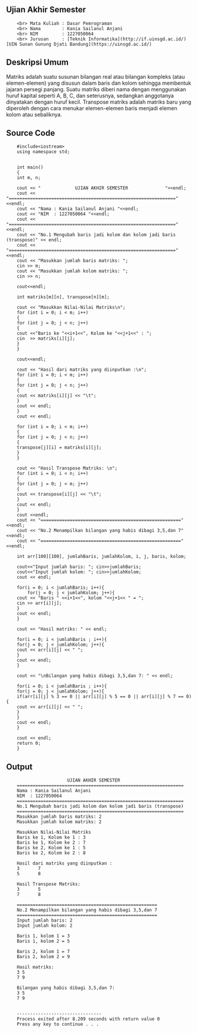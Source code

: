 ## Ujian Akhir Semester 
		<br> Mata Kuliah : Dasar Pemrograman
		<br> Nama        : Kania Sailanul Anjani
		<br> NIM         : 1227050064
		<br> Jurusan     : [Teknik Informatika](http://if.uinsgd.ac.id/) [UIN Sunan Gunung Djati Bandung](https://uinsgd.ac.id/) 

## Deskripsi Umum

Matriks adalah suatu susunan bilangan real atau bilangan kompleks (atau elemen-elemen) yang disusun dalam baris dan kolom sehingga membentuk jajaran persegi panjang. Suatu matriks diberi nama dengan menggunakan huruf kapital seperti A, B, C, dan seterusnya, sedangkan anggotanya dinyatakan dengan huruf kecil.
Transpose matriks adalah matriks baru yang diperoleh dengan cara menukar elemen-elemen baris menjadi elemen kolom atau sebaliknya.

## Source Code

		#include<iostream>
		using namespace std;


		int main()
		{
		int m, n;

		cout << "		      UJIAN AKHIR SEMESTER				"<<endl;
		cout << "==============================================================="<<endl;
		cout << "Nama : Kania Sailanul Anjani "<<endl;
		cout << "NIM  : 1227050064 "<<endl;
		cout << "==============================================================="<<endl;
		cout << "No.1 Mengubah baris jadi kolom dan kolom jadi baris (transpose)" << endl;
		cout << "==============================================================="<<endl;
		cout << "Masukkan jumlah baris matriks: ";
		cin >> m;
		cout << "Masukkan jumlah kolom matriks: ";
		cin >> n;
		
		cout<<endl;

		int matriks[m][n], transpose[n][m];

		cout << "Masukkan Nilai-Nilai Matriks\n";
		for (int i = 0; i < m; i++)
		{
		for (int j = 0; j < n; j++)
		{
		cout <<"Baris ke "<<i+1<<", Kolom ke "<<j+1<<" : ";
		cin  >> matriks[i][j];
		}
		}
		
		cout<<endl;

		cout << "Hasil dari matriks yang diinputkan :\n";
		for (int i = 0; i < m; i++)
		{
		for (int j = 0; j < n; j++)
		{
		cout << matriks[i][j] << "\t";
		}
		cout << endl;
		}
		cout << endl;

		for (int i = 0; i < m; i++)
		{
		for (int j = 0; j < n; j++)
		{
		transpose[j][i] = matriks[i][j];
		}
		}

		cout << "Hasil Transpose Matriks: \n";
		for (int i = 0; i < n; i++)
		{
		for (int j = 0; j < m; j++)
		{
		cout << transpose[i][j] << "\t";
		}
		cout << endl;
		}
		cout <<endl;
		cout << "====================================================="<<endl;
		cout << "No.2 Menampilkan bilangan yang habis dibagi 3,5,dan 7"<<endl;
		cout << "====================================================="<<endl;
		
		int arr[100][100], jumlahBaris, jumlahKolom, i, j, baris, kolom;

		cout<<"Input jumlah baris: "; cin>>jumlahBaris;
		cout<<"Input jumlah kolom: "; cin>>jumlahKolom;
		cout << endl;

		for(i = 0; i < jumlahBaris; i++){
	      	for(j = 0; j < jumlahKolom; j++){
		cout << "Baris " <<i+1<<", kolom "<<j+1<< " = ";
		cin >> arr[i][j];
		}
		cout << endl;
		}

	 	cout << "Hasil matriks: " << endl;

		for(i = 0; i < jumlahBaris ; i++){
		for(j = 0; j < jumlahKolom; j++){
		cout << arr[i][j] << " ";
		}
		cout << endl;
		}

		cout << "\nBilangan yang habis dibagi 3,5,dan 7: " << endl;

		for(i = 0; i < jumlahBaris ; i++){
		for(j = 0; j < jumlahKolom; j++){
	 	if(arr[i][j] % 3 == 0 || arr[i][j] % 5 == 0 || arr[i][j] % 7 == 0){
		cout << arr[i][j] << " ";
		}
		}
		cout << endl;
		}
		
		cout << endl;
		return 0;
		}
		
## Output

			               UJIAN AKHIR SEMESTER
		===============================================================
		Nama : Kania Sailanul Anjani
		NIM  : 1227050064
		===============================================================
		No.1 Mengubah baris jadi kolom dan kolom jadi baris (transpose)
		===============================================================
		Masukkan jumlah baris matriks: 2
		Masukkan jumlah kolom matriks: 2

		Masukkan Nilai-Nilai Matriks
		Baris ke 1, Kolom ke 1 : 3
		Baris ke 1, Kolom ke 2 : 7
		Baris ke 2, Kolom ke 1 : 5
		Baris ke 2, Kolom ke 2 : 8

		Hasil dari matriks yang diinputkan :
		3       7
		5       8

		Hasil Transpose Matriks:
		3       5
		7       8

		=====================================================
		No.2 Menampilkan bilangan yang habis dibagi 3,5,dan 7
		=====================================================
		Input jumlah baris: 2
		Input jumlah kolom: 2

		Baris 1, kolom 1 = 3
		Baris 1, kolom 2 = 5

		Baris 2, kolom 1 = 7
		Baris 2, kolom 2 = 9

		Hasil matriks:
		3 5
		7 9

		Bilangan yang habis dibagi 3,5,dan 7:
		3 5
		7 9


		--------------------------------
		Process exited after 8.209 seconds with return value 0
		Press any key to continue . . .
